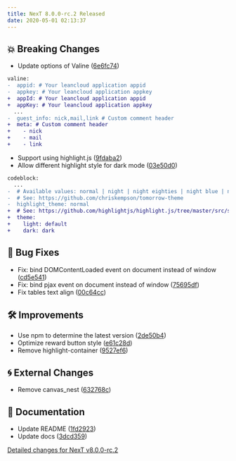 ```yaml
---
title: NexT 8.0.0-rc.2 Released
date: 2020-05-01 02:13:37
---
```


## 💥 Breaking Changes

- Update options of Valine ([6e6fc74](http://github.com/next-theme/hexo-theme-next/commit/6e6fc74ae98a0ef7aa3aeaba3e330ef735698b7b))
```diff
valine:
-  appid: # Your leancloud application appid
-  appkey: # Your leancloud application appkey
+  appId: # Your leancloud application appid
+  appKey: # Your leancloud application appkey
  ...
-  guest_info: nick,mail,link # Custom comment header
+  meta: # Custom comment header
+    - nick
+    - mail
+    - link
```
- Support using highlight.js ([9fdaba2](http://github.com/next-theme/hexo-theme-next/commit/9fdaba295a2c6c707a7d96d331762ab571b89c1a))
- Allow different highlight style for dark mode ([03e50d0](http://github.com/next-theme/hexo-theme-next/commit/03e50d01ac59d136d8d9ccda187d898c0e424332))
```diff
codeblock:
  ...
-  # Available values: normal | night | night eighties | night blue | night bright | solarized | solarized dark | galactic
-  # See: https://github.com/chriskempson/tomorrow-theme
-  highlight_theme: normal
+  # See: https://github.com/highlightjs/highlight.js/tree/master/src/styles
+  theme:
+    light: default
+    dark: dark
```

## 🐞 Bug Fixes

- Fix: bind DOMContentLoaded event on document instead of window ([cd5e541](http://github.com/next-theme/hexo-theme-next/commit/cd5e54193bcbecd47700bf2c98c4d4b2bc735889))
- Fix: bind pjax event on document instead of window ([75695df](http://github.com/next-theme/hexo-theme-next/commit/75695df76a6cafc1958974ee6417a415eb9eb73c))
- Fix tables text align ([00c64cc](http://github.com/next-theme/hexo-theme-next/commit/00c64cce8962c25a0c9ddcf1fe59f932a4caa76c))

## 🛠 Improvements

- Use npm to determine the latest version ([2de50b4](http://github.com/next-theme/hexo-theme-next/commit/2de50b46be88695405b03da9bdc1b9c1c04d6ba8))
- Optimize reward button style ([e61c28d](http://github.com/next-theme/hexo-theme-next/commit/e61c28d0098437bed37c9d9821beda314b44c7f0))
- Remove highlight-container ([9527ef6](http://github.com/next-theme/hexo-theme-next/commit/9527ef6b06bf22ca0b0b63293eecc8000bb5ecab))

## 🌀 External Changes

- Remove canvas_nest ([632768c](http://github.com/next-theme/hexo-theme-next/commit/632768cc1f320ec5eafbb814eb378ca8ad88324f))

## 📖 Documentation

- Update README ([1fd2923](http://github.com/next-theme/hexo-theme-next/commit/1fd29235a6dc040e829fc8006db82741ce9acb35))
- Update docs ([3dcd359](http://github.com/next-theme/hexo-theme-next/commit/3dcd3594d14cf3b15d964f8762f13f948c2f0ad5))

[Detailed changes for NexT v8.0.0-rc.2](https://github.com/next-theme/hexo-theme-next/releases/tag/v8.0.0-rc.2)
